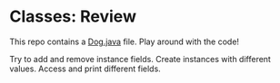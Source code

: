 # Classes: Review

This repo contains a [Dog.java](https://github.com/upliftdev/Foundations/blob/main/Foundations/3.Classes_and_Objects/Classes-Review/src/main/java/com/examples/classes/Dog.java) file. Play around with the code!

Try to add and remove instance fields. Create instances with different values. Access and print different fields.